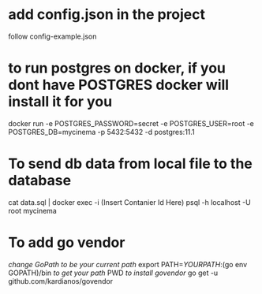 # add config.json in the project
follow config-example.json
# to run postgres on docker, if you dont have POSTGRES docker will install it for you
docker run -e POSTGRES_PASSWORD=secret -e  POSTGRES_USER=root -e POSTGRES_DB=mycinema -p 5432:5432 -d postgres:11.1
# To send db data from local file to the database
cat data.sql | docker exec -i (Insert Contanier Id Here) psql -h localhost -U root mycinema
# To add go vendor
*change GoPath to be your current path*
export PATH=$YOURPATH:$(go env GOPATH)/bin
*to get your path*
PWD
*to install govendor*
go get -u github.com/kardianos/govendor